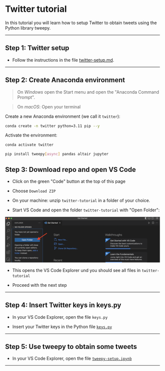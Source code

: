 # Twitter tutorial

In this tutorial you will learn how to setup Twitter to obtain tweets using the Python library tweepy.

---


## Step 1: Twitter setup

- Follow the instructions in the file [twitter-setup.md](twitter-setup.md).

---

## Step 2: Create Anaconda environment


> On *Windows* open the Start menu and open the "Anaconda Command Prompt". 


> On *macOS*: Open your terminal 


Create a new Anaconda environment (we call it `twitter`):

```bash
conda create -n twitter python=3.11 pip --y
```


Activate the environment: 

```
conda activate twitter
```

```bash
pip install tweepy[async] pandas altair jupyter
```


## Step 3: Download repo and open VS Code

- Click on the green "Code" button at the top of this page

- Choose `Download ZIP` 

- On your machine: unzip `twitter-tutorial` in a folder of your choice.

- Start VS Code and open the folder `twitter-tutorial` with "Open Folder":


![](/img/vscode.png)

- This opens the VS Code Explorer und you should see all files in `twitter-tutorial`

- Proceed with the next step

---


## Step 4: Insert Twitter keys in keys.py


- In your VS Code Explorer, open the file `keys.py`


- Insert your Twitter keys in the Python file [`keys.py`](keys.py)


---

## Step 5: Use tweepy to obtain some tweets

- In your VS Code Explorer, open the file [`tweepy-setup.ipynb`](tweepy-setup.ipynb)


---

